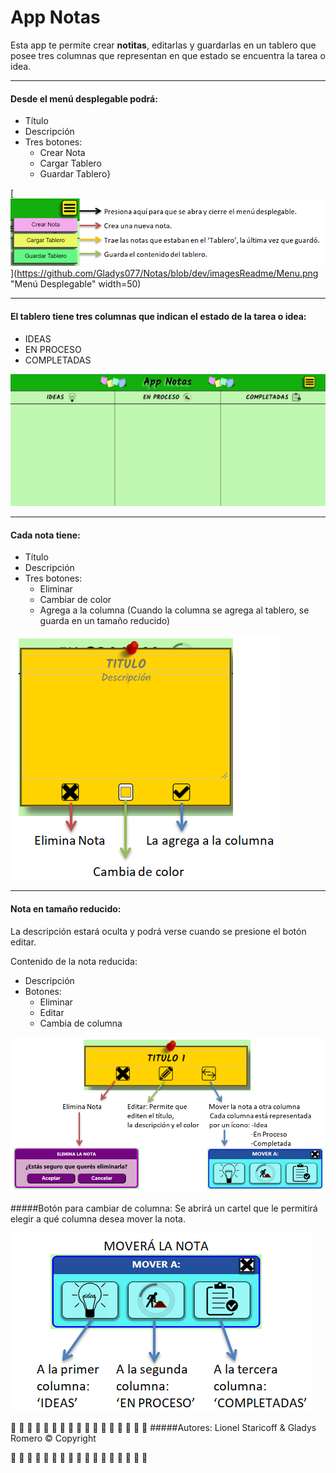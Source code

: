 # App Notas

Esta app te permite crear **notitas**, editarlas y guardarlas en un tablero que posee tres columnas que representan en que estado se encuentra la tarea o idea.

------------


#### Desde el menú desplegable podrá:
- Título
- Descripción
- Tres botones:
	- Crear Nota
	- Cargar Tablero
	- Guardar Tablero}

[![Menú Desplegable](https://github.com/Gladys077/Notas/blob/dev/imagesReadme/Menu.png "Menú Desplegable")](https://github.com/Gladys077/Notas/blob/dev/imagesReadme/Menu.png "Menú Desplegable" width=50)

------------
####  El tablero tiene tres columnas que indican el estado de la tarea o idea:
- IDEAS
- EN PROCESO
- COMPLETADAS

[![Tablero](https://github.com/Gladys077/Notas/blob/dev/imagesReadme/PantallaApp.png "Tablero")](https://github.com/Gladys077/Notas/blob/dev/imagesReadme/PantallaApp.png "Tablero"
)

------------

#### Cada nota tiene:
- Título
- Descripción
- Tres botones:
	- Eliminar
	- Cambiar de color
	- Agrega a la columna
	(Cuando la columna se agrega al tablero, se guarda en un tamaño reducido)

[![Nota](https://github.com/Gladys077/Notas/blob/dev/imagesReadme/Nota.png "Nota")](https://github.com/Gladys077/Notas/blob/dev/imagesReadme/Nota.png "Nota")

------------

#### Nota en tamaño reducido: 
La descripción estará oculta y podrá verse cuando se presione el botón editar.

Contenido de la nota reducida:
- Descripción
- Botones:
	- Eliminar
	- Editar
	- Cambia de columna

[![Nota reducida](https://github.com/Gladys077/Notas/blob/dev/imagesReadme/notaReducida.png "Nota reducida")](https://github.com/Gladys077/Notas/blob/dev/imagesReadme/notaReducida.png "Nota reducida")

#####Botón para cambiar de columna:
Se abrirá un cartel que le permitirá elegir a qué columna desea mover la nota.

[![cartel para cambiar de columna](https://github.com/Gladys077/Notas/blob/dev/imagesReadme/Prompt-Mover.png)](https://github.com/Gladys077/Notas/blob/dev/imagesReadme/Prompt-Mover.png)


🔷 🔸 🔸 🔸 🔸 🔸 🔸 🔸 🔸 🔸 🔸 🔸 🔸 🔸 🔸 🔸 🔷
#####Autores: Lionel Staricoff & Gladys Romero
&copy; Copyright

🔷 🔸 🔸 🔸 🔸 🔸 🔸 🔸 🔸 🔸 🔸 🔸 🔸 🔸 🔸 🔸 🔷

